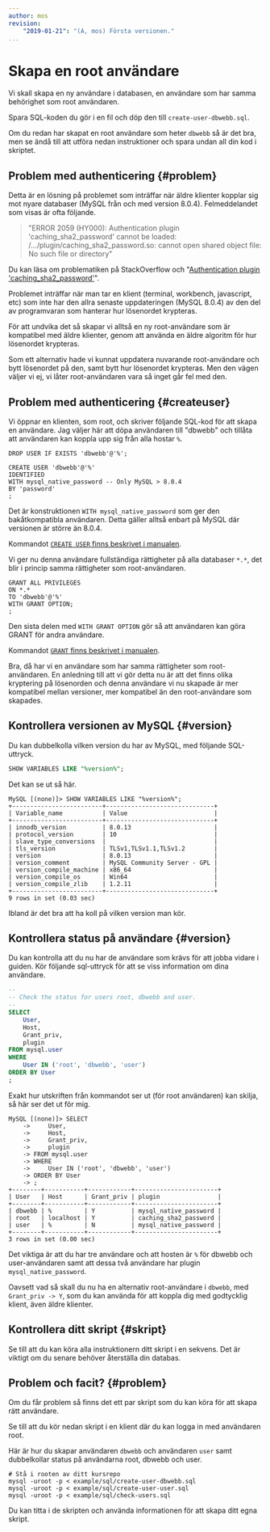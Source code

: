 ```yaml
---
author: mos
revision:
    "2019-01-21": "(A, mos) Första versionen."
...
```

Skapa en root användare
==================================

Vi skall skapa en ny användare i databasen, en användare som har samma behörighet som root användaren.

Spara SQL-koden du gör i en fil och döp den till `create-user-dbwebb.sql`.

Om du redan har skapat en root användare som heter `dbwebb` så är det bra, men se ändå till att utföra nedan instruktioner och spara undan all din kod i skriptet.



Problem med authenticering {#problem}
--------------------------------------

Detta är en lösning på problemet som inträffar när äldre klienter kopplar sig mot nyare databaser (MySQL från och med version 8.0.4). Felmeddelandet som visas är ofta följande.

> "ERROR 2059 (HY000): Authentication plugin 'caching_sha2_password' cannot be loaded: /.../plugin/caching_sha2_password.so: cannot open shared object file: No such file or directory"

Du kan läsa om problematiken på StackOverflow och "[Authentication plugin 'caching_sha2_password'](https://stackoverflow.com/questions/49963383/authentication-plugin-caching-sha2-password)".

Problemet inträffar när man tar en klient (terminal, workbench, javascript, etc) som inte har den allra senaste uppdateringen (MySQL 8.0.4) av den del av programvaran som hanterar hur lösenordet krypteras.

För att undvika det så skapar vi alltså en ny root-användare som är kompatibel med äldre klienter, genom att använda en äldre algoritm för hur lösenordet krypteras.

Som ett alternativ hade vi kunnat uppdatera nuvarande root-användare och bytt lösenordet på den, samt bytt hur lösenordet krypteras. Men den vägen väljer vi ej, vi låter root-användaren vara så inget går fel med den.



Problem med authenticering {#createuser}
--------------------------------------

Vi öppnar en klienten, som root, och skriver följande SQL-kod för att skapa en användare. Jag väljer här att döpa användaren till "dbwebb" och tillåta att användaren kan koppla upp sig från alla hostar `%`.

```text
DROP USER IF EXISTS 'dbwebb'@'%';

CREATE USER 'dbwebb'@'%'
IDENTIFIED
WITH mysql_native_password -- Only MySQL > 8.0.4
BY 'password'
;
```

Det är konstruktionen `WITH mysql_native_password` som ger den bakåtkompatibla användaren. Detta gäller alltså enbart på MySQL där versionen är större än 8.0.4.

Kommandot [`CREATE USER` finns beskrivet i manualen](https://dev.mysql.com/doc/refman/8.0/en/create-user.html).

Vi ger nu denna användare fullständiga rättigheter på alla databaser `*.*`, det blir i princip samma rättigheter som root-användaren.

```text
GRANT ALL PRIVILEGES
ON *.*
TO 'dbwebb'@'%'
WITH GRANT OPTION;
;
```

Den sista delen med `WITH GRANT OPTION` gör så att användaren kan göra GRANT för andra användare.

Kommandot [`GRANT` finns beskrivet i manualen](https://dev.mysql.com/doc/refman/8.0/en/grant.html). 

Bra, då har vi en användare som har samma rättigheter som root-användaren. En anledning till att vi gör detta nu är att det finns olika kryptering på lösenorden och denna användare vi nu skapade är mer kompatibel mellan versioner, mer kompatibel än den root-användare som skapades.



Kontrollera versionen av MySQL {#version}
--------------------------------------

Du kan dubbelkolla vilken version du har av MySQL, med följande SQL-uttryck.

```sql
SHOW VARIABLES LIKE "%version%";
```

Det kan se ut så här.

```text
MySQL [(none)]> SHOW VARIABLES LIKE "%version%";
+-------------------------+------------------------------+
| Variable_name           | Value                        |
+-------------------------+------------------------------+
| innodb_version          | 8.0.13                       |
| protocol_version        | 10                           |
| slave_type_conversions  |                              |
| tls_version             | TLSv1,TLSv1.1,TLSv1.2        |
| version                 | 8.0.13                       |
| version_comment         | MySQL Community Server - GPL |
| version_compile_machine | x86_64                       |
| version_compile_os      | Win64                        |
| version_compile_zlib    | 1.2.11                       |
+-------------------------+------------------------------+
9 rows in set (0.03 sec)
```

Ibland är det bra att ha koll på vilken version man kör.



Kontrollera status på användare {#version}
--------------------------------------

Du kan kontrolla att du nu har de användare som krävs för att jobba vidare i guiden. Kör följande sql-uttryck för att se viss information om dina användare.

```sql
--
-- Check the status for users root, dbwebb and user.
--
SELECT
    User,
    Host,
    Grant_priv,
    plugin
FROM mysql.user
WHERE
    User IN ('root', 'dbwebb', 'user')
ORDER BY User
;
```

Exakt hur utskriften från kommandot ser ut (för root användaren) kan skilja, så här ser det ut för mig.

```text
MySQL [(none)]> SELECT
    ->     User,
    ->     Host,
    ->     Grant_priv,
    ->     plugin
    -> FROM mysql.user
    -> WHERE
    ->     User IN ('root', 'dbwebb', 'user')
    -> ORDER BY User
    -> ;
+--------+-----------+------------+-----------------------+
| User   | Host      | Grant_priv | plugin                |
+--------+-----------+------------+-----------------------+
| dbwebb | %         | Y          | mysql_native_password |
| root   | localhost | Y          | caching_sha2_password |
| user   | %         | N          | mysql_native_password |
+--------+-----------+------------+-----------------------+
3 rows in set (0.00 sec)
```

Det viktiga är att du har tre användare och att hosten är `%` för dbwebb och user-användaren samt att dessa två användare har plugin `mysql_native_password`.

Oavsett vad så skall du nu ha en alternativ root-användare i `dbwebb`, med `Grant_priv -> Y`, som du kan använda för att koppla dig med godtycklig klient, även äldre klienter.



Kontrollera ditt skript {#skript}
--------------------------------------

Se till att du kan köra alla instruktionern ditt skript i en sekvens. Det är viktigt om du senare behöver återställa din databas.



Problem och facit? {#problem}
--------------------------------------

Om du får problem så finns det ett par skript som du kan köra för att skapa rätt användare.

Se till att du kör nedan skript i en klient där du kan logga in med användaren root.

Här är hur du skapar användaren `dbwebb` och användaren `user` samt dubbelkollar status på användarna root, dbwebb och user.

```text
# Stå i rooten av ditt kursrepo
mysql -uroot -p < example/sql/create-user-dbwebb.sql
mysql -uroot -p < example/sql/create-user-user.sql
mysql -uroot -p < example/sql/check-users.sql
```

Du kan titta i de skripten och använda informationen för att skapa ditt egna skript.
